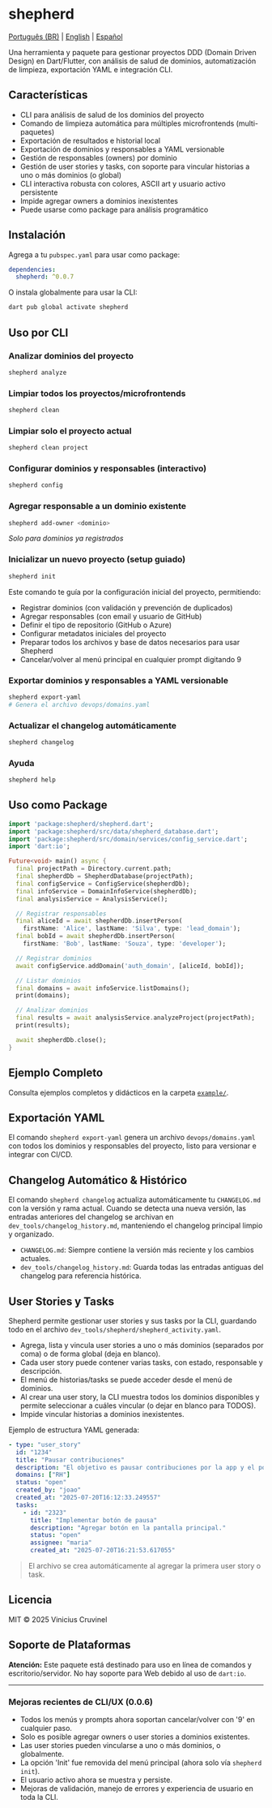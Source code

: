# shepherd

[Português (BR)](README.pt-br.md) | [English](README.md) | [Español](README.es.md)

Una herramienta y paquete para gestionar proyectos DDD (Domain Driven Design) en Dart/Flutter, con análisis de salud de dominios, automatización de limpieza, exportación YAML e integración CLI.

## Características

- CLI para análisis de salud de los dominios del proyecto
- Comando de limpieza automática para múltiples microfrontends (multi-paquetes)
- Exportación de resultados e historial local
- Exportación de dominios y responsables a YAML versionable
- Gestión de responsables (owners) por dominio
- Gestión de user stories y tasks, con soporte para vincular historias a uno o más dominios (o global)
- CLI interactiva robusta con colores, ASCII art y usuario activo persistente
- Impide agregar owners a dominios inexistentes
- Puede usarse como package para análisis programático

## Instalación

Agrega a tu `pubspec.yaml` para usar como package:

```yaml
dependencies:
  shepherd: ^0.0.7
```

O instala globalmente para usar la CLI:

```sh
dart pub global activate shepherd
```

## Uso por CLI

### Analizar dominios del proyecto
```sh
shepherd analyze
```

### Limpiar todos los proyectos/microfrontends
```sh
shepherd clean
```

### Limpiar solo el proyecto actual
```sh
shepherd clean project
```

### Configurar dominios y responsables (interactivo)
```sh
shepherd config
```

### Agregar responsable a un dominio existente
```sh
shepherd add-owner <dominio>
```
*Solo para dominios ya registrados*
### Inicializar un nuevo proyecto (setup guiado)
```sh
shepherd init
```
Este comando te guía por la configuración inicial del proyecto, permitiendo:
- Registrar dominios (con validación y prevención de duplicados)
- Agregar responsables (con email y usuario de GitHub)
- Definir el tipo de repositorio (GitHub o Azure)
- Configurar metadatos iniciales del proyecto
- Preparar todos los archivos y base de datos necesarios para usar Shepherd
- Cancelar/volver al menú principal en cualquier prompt digitando 9

### Exportar dominios y responsables a YAML versionable
```sh
shepherd export-yaml
# Genera el archivo devops/domains.yaml
```

### Actualizar el changelog automáticamente
```sh
shepherd changelog
```

### Ayuda
```sh
shepherd help
```

## Uso como Package

```dart
import 'package:shepherd/shepherd.dart';
import 'package:shepherd/src/data/shepherd_database.dart';
import 'package:shepherd/src/domain/services/config_service.dart';
import 'dart:io';

Future<void> main() async {
  final projectPath = Directory.current.path;
  final shepherdDb = ShepherdDatabase(projectPath);
  final configService = ConfigService(shepherdDb);
  final infoService = DomainInfoService(shepherdDb);
  final analysisService = AnalysisService();

  // Registrar responsables
  final aliceId = await shepherdDb.insertPerson(
    firstName: 'Alice', lastName: 'Silva', type: 'lead_domain');
  final bobId = await shepherdDb.insertPerson(
    firstName: 'Bob', lastName: 'Souza', type: 'developer');

  // Registrar dominios
  await configService.addDomain('auth_domain', [aliceId, bobId]);

  // Listar dominios
  final domains = await infoService.listDomains();
  print(domains);

  // Analizar dominios
  final results = await analysisService.analyzeProject(projectPath);
  print(results);

  await shepherdDb.close();
}
```

## Ejemplo Completo

Consulta ejemplos completos y didácticos en la carpeta [`example/`](example/shepherd_example.dart).

## Exportación YAML

El comando `shepherd export-yaml` genera un archivo `devops/domains.yaml` con todos los dominios y responsables del proyecto, listo para versionar e integrar con CI/CD.

## Changelog Automático & Histórico

El comando `shepherd changelog` actualiza automáticamente tu `CHANGELOG.md` con la versión y rama actual. Cuando se detecta una nueva versión, las entradas anteriores del changelog se archivan en `dev_tools/changelog_history.md`, manteniendo el changelog principal limpio y organizado.

- `CHANGELOG.md`: Siempre contiene la versión más reciente y los cambios actuales.
- `dev_tools/changelog_history.md`: Guarda todas las entradas antiguas del changelog para referencia histórica.

## User Stories y Tasks
Shepherd permite gestionar user stories y sus tasks por la CLI, guardando todo en el archivo `dev_tools/shepherd/shepherd_activity.yaml`.

- Agrega, lista y vincula user stories a uno o más dominios (separados por coma) o de forma global (deja en blanco).
- Cada user story puede contener varias tasks, con estado, responsable y descripción.
- El menú de historias/tasks se puede acceder desde el menú de dominios.
- Al crear una user story, la CLI muestra todos los dominios disponibles y permite seleccionar a cuáles vincular (o dejar en blanco para TODOS).
- Impide vincular historias a dominios inexistentes.

Ejemplo de estructura YAML generada:

```yaml
- type: "user_story"
  id: "1234"
  title: "Pausar contribuciones"
  description: "El objetivo es pausar contribuciones por la app y el portal RH."
  domains: ["RH"]
  status: "open"
  created_by: "joao"
  created_at: "2025-07-20T16:12:33.249557"
  tasks:
    - id: "2323"
      title: "Implementar botón de pausa"
      description: "Agregar botón en la pantalla principal."
      status: "open"
      assignee: "maria"
      created_at: "2025-07-20T16:21:53.617055"
```

> El archivo se crea automáticamente al agregar la primera user story o task.

## Licencia

MIT © 2025 Vinicius Cruvinel

## Soporte de Plataformas

**Atención:** Este paquete está destinado para uso en línea de comandos y escritorio/servidor. No hay soporte para Web debido al uso de `dart:io`.

---

### Mejoras recientes de CLI/UX (0.0.6)

- Todos los menús y prompts ahora soportan cancelar/volver con '9' en cualquier paso.
- Solo es posible agregar owners o user stories a dominios existentes.
- Las user stories pueden vincularse a uno o más dominios, o globalmente.
- La opción 'Init' fue removida del menú principal (ahora solo vía `shepherd init`).
- El usuario activo ahora se muestra y persiste.
- Mejoras de validación, manejo de errores y experiencia de usuario en toda la CLI.
